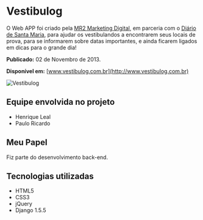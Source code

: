 # Vestibulog

O Web APP foi criado pela [MR2 Marketing Digital](http://www.mr2digital.com.br), em parceria com o [Diário de Santa Maria](http://www.clicrbs.com.br/especial/rs/dsm/capa,14,225,0,1533,Capa.html), para ajudar os vestibulandos a encontrarem seus locais de prova, para se informarem sobre datas importantes, e ainda ficarem ligados em dicas para o grande dia!

__Publicado:__ 02 de Novembro de 2013.

__Disponível em:__ [www.vestibulog.com.br](http://www.vestibulog.com.br)

![Vestibulog](https://raw.github.com/hmleal/Portfolio/master/latest_work/img/vestibulog.png "Vestibulog")

## Equipe envolvida no projeto

* Henrique Leal
* Paulo Ricardo

## Meu Papel

Fiz parte do desenvolvimento back-end.

## Tecnologias utilizadas

* HTML5
* CSS3
* jQuery
* Django 1.5.5
